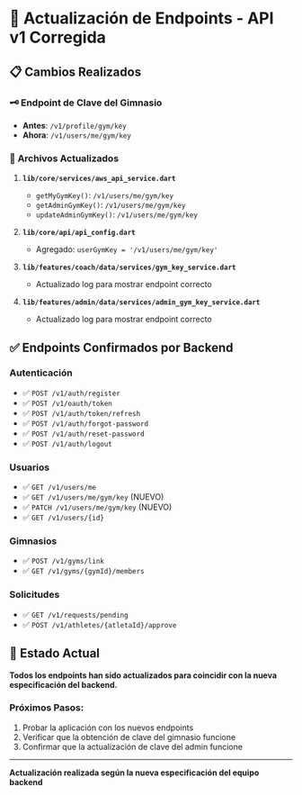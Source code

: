 # 🔄 Actualización de Endpoints - API v1 Corregida

## 📋 Cambios Realizados

### 🗝️ **Endpoint de Clave del Gimnasio**
- **Antes**: `/v1/profile/gym/key`
- **Ahora**: `/v1/users/me/gym/key`

### 📁 **Archivos Actualizados**

1. **`lib/core/services/aws_api_service.dart`**
   - `getMyGymKey()`: `/v1/users/me/gym/key`
   - `getAdminGymKey()`: `/v1/users/me/gym/key`
   - `updateAdminGymKey()`: `/v1/users/me/gym/key`

2. **`lib/core/api/api_config.dart`**
   - Agregado: `userGymKey = '/v1/users/me/gym/key'`

3. **`lib/features/coach/data/services/gym_key_service.dart`**
   - Actualizado log para mostrar endpoint correcto

4. **`lib/features/admin/data/services/admin_gym_key_service.dart`**
   - Actualizado log para mostrar endpoint correcto

## ✅ **Endpoints Confirmados por Backend**

### Autenticación
- ✅ `POST /v1/auth/register`
- ✅ `POST /v1/oauth/token`
- ✅ `POST /v1/auth/token/refresh`
- ✅ `POST /v1/auth/forgot-password`
- ✅ `POST /v1/auth/reset-password`
- ✅ `POST /v1/auth/logout`

### Usuarios
- ✅ `GET /v1/users/me`
- ✅ `GET /v1/users/me/gym/key` (NUEVO)
- ✅ `PATCH /v1/users/me/gym/key` (NUEVO)
- ✅ `GET /v1/users/{id}`

### Gimnasios
- ✅ `POST /v1/gyms/link`
- ✅ `GET /v1/gyms/{gymId}/members`

### Solicitudes
- ✅ `GET /v1/requests/pending`
- ✅ `POST /v1/athletes/{atletaId}/approve`

## 🚀 **Estado Actual**

**Todos los endpoints han sido actualizados para coincidir con la nueva especificación del backend.**

### Próximos Pasos:
1. Probar la aplicación con los nuevos endpoints
2. Verificar que la obtención de clave del gimnasio funcione
3. Confirmar que la actualización de clave del admin funcione

---
**Actualización realizada según la nueva especificación del equipo backend** 